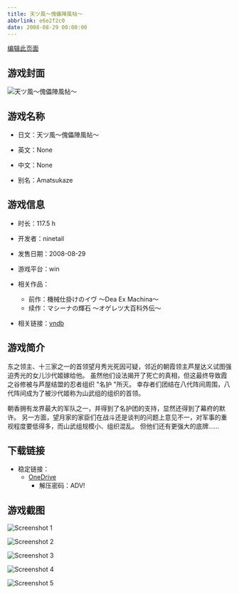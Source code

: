 ```yaml
---
title: 天ツ風～傀儡陣風帖～
abbrlink: e6e2f2c0
date: 2008-08-29 00:00:00
---
```

[编辑此页面](https://github.com/ACG-3/ADV3-source/blob/main/source/_posts/games/%E5%A4%A9%E3%83%84%E9%A2%A8%EF%BD%9E%E5%82%80%E5%84%A1%E9%99%A3%E9%A2%A8%E5%B8%96%EF%BD%9E.md)

## 游戏封面

![天ツ風～傀儡陣風帖～](https://pan.timero.xyz/d/onedrive/img_lib_001/%E5%A4%A9%E3%83%84%E9%A2%A8%EF%BD%9E%E5%82%80%E5%84%A1%E9%99%A3%E9%A2%A8%E5%B8%96%EF%BD%9E_cover.avif)


## 游戏名称

- 日文：天ツ風～傀儡陣風帖～
- 英文：None
- 中文：None

- 别名：Amatsukaze


## 游戏信息

- 时长：117.5 h
- 开发者：ninetail
- 发售日期：2008-08-29
- 游戏平台：win
- 相关作品：
   - 前作：機械仕掛けのイヴ ～Dea Ex Machina～
   - 续作：マシーナの輝石 ～オゲレツ大百科外伝～

- 相关链接：[vndb](https://vndb.org/v1046)


## 游戏简介

东之领主、十三家之一的首领望月秀光死因可疑，邻近的朝霞领主芦屋达义试图强迫秀光的女儿沙代姬嫁给他。
虽然他们设法揭开了死亡的真相，但这最终导致霞之谷修被与芦屋结盟的忍者组织 "名护 "所灭。
幸存者们团结在八代阵间周围，八代阵间成为了被沙代姬称为山武组的组织的首领。

朝香拥有龙界最大的军队之一，并得到了名护团的支持，显然还得到了幕府的默许。
另一方面，望月家的家臣们在战斗还是谈判的问题上意见不一，对军事的重视程度要低得多，而山武组规模小、组织混乱。
但他们还有更强大的底牌......


## 下载链接

- 稳定链接：
    - [OneDrive](https://pan.timero.xyz/onedrive/adv_lib_001/%E5%A4%A9%E3%83%84%E9%A2%A8%EF%BD%9E%E5%82%80%E5%84%A1%E9%99%A3%E9%A2%A8%E5%B8%96%EF%BD%9E)
        - 解压密码：ADV!



## 游戏截图


![Screenshot 1](https://pan.timero.xyz/d/onedrive/img_lib_001/%E5%A4%A9%E3%83%84%E9%A2%A8%EF%BD%9E%E5%82%80%E5%84%A1%E9%99%A3%E9%A2%A8%E5%B8%96%EF%BD%9E_Screenshot_1.avif)

![Screenshot 2](https://pan.timero.xyz/d/onedrive/img_lib_001/%E5%A4%A9%E3%83%84%E9%A2%A8%EF%BD%9E%E5%82%80%E5%84%A1%E9%99%A3%E9%A2%A8%E5%B8%96%EF%BD%9E_Screenshot_2.avif)

![Screenshot 3](https://pan.timero.xyz/d/onedrive/img_lib_001/%E5%A4%A9%E3%83%84%E9%A2%A8%EF%BD%9E%E5%82%80%E5%84%A1%E9%99%A3%E9%A2%A8%E5%B8%96%EF%BD%9E_Screenshot_3.avif)

![Screenshot 4](https://pan.timero.xyz/d/onedrive/img_lib_001/%E5%A4%A9%E3%83%84%E9%A2%A8%EF%BD%9E%E5%82%80%E5%84%A1%E9%99%A3%E9%A2%A8%E5%B8%96%EF%BD%9E_Screenshot_4.avif)

![Screenshot 5](https://pan.timero.xyz/d/onedrive/img_lib_001/%E5%A4%A9%E3%83%84%E9%A2%A8%EF%BD%9E%E5%82%80%E5%84%A1%E9%99%A3%E9%A2%A8%E5%B8%96%EF%BD%9E_Screenshot_5.avif)

